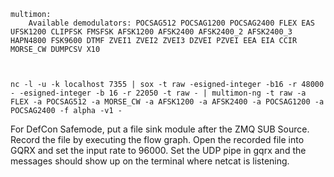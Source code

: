 ```
multimon:
	Available demodulators: POCSAG512 POCSAG1200 POCSAG2400 FLEX EAS UFSK1200 CLIPFSK FMSFSK AFSK1200 AFSK2400 AFSK2400_2 AFSK2400_3 HAPN4800 FSK9600 DTMF ZVEI1 ZVEI2 ZVEI3 DZVEI PZVEI EEA EIA CCIR MORSE_CW DUMPCSV X10



nc -l -u -k localhost 7355 | sox -t raw -esigned-integer -b16 -r 48000 - -esigned-integer -b 16 -r 22050 -t raw - | multimon-ng -t raw -a FLEX -a POCSAG512 -a MORSE_CW -a AFSK1200 -a AFSK2400 -a POCSAG1200 -a POCSAG2400 -f alpha -v1 -
```

For DefCon Safemode, put a file sink module after the ZMQ SUB Source.
Record the file by executing the flow graph.
Open the recorded file into GQRX and set the input rate to 96000.
Set the UDP pipe in gqrx and the messages should show up on the terminal where netcat is listening.

